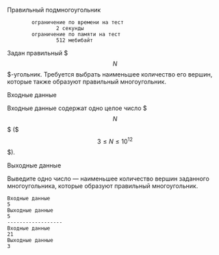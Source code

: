 Правильный подмногоугольник

```text
        ограничение по времени на тест
                2 секунды
        ограничение по памяти на тест
                512 мебибайт
```

Задан правильный $$$N$$$-угольник. Требуется выбрать наименьшее количество его вершин, которые также образуют правильный многоугольник.

Входные данные

Входные данные содержат одно целое число $$$N$$$ ($$$3 \le N \le 10^{12}$$$).

Выходные данные

Выведите одно число — наименьшее количество вершин заданного многоугольника, которые образуют правильный многоугольник.

```text
Входные данные
5
Выходные данные
5
------------------
Входные данные
21
Выходные данные
3
```